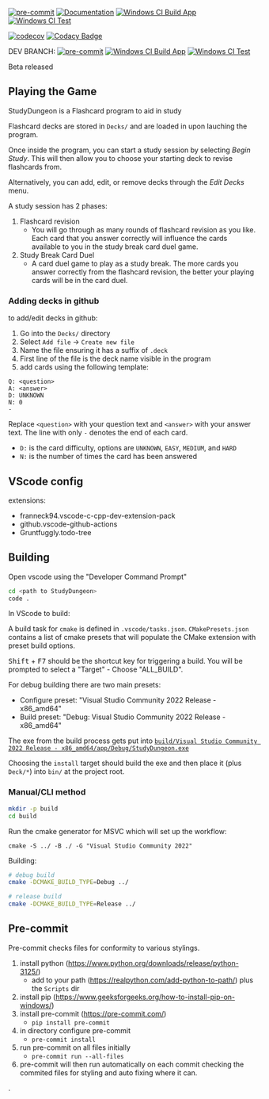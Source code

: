 [![pre-commit](https://github.com/douai724/StudyDungeon/actions/workflows/pre-commit.yml/badge.svg)](https://github.com/douai724/StudyDungeon/actions/workflows/pre-commit.yml)
[![Documentation](https://github.com/douai724/StudyDungeon/actions/workflows/documentation.yml/badge.svg)](https://github.com/douai724/StudyDungeon/actions/workflows/documentation.yml)
[![Windows CI Build App](https://github.com/douai724/StudyDungeon/actions/workflows/windows-build.yml/badge.svg)](https://github.com/douai724/StudyDungeon/actions/workflows/windows-build.yml)
[![Windows CI Test](https://github.com/douai724/StudyDungeon/actions/workflows/windows-test.yml/badge.svg)](https://github.com/douai724/StudyDungeon/actions/workflows/windows-test.yml)

[![codecov](https://codecov.io/gh/douai724/StudyDungeon/graph/badge.svg?token=J8X7NTCMTC)](https://codecov.io/gh/douai724/StudyDungeon)
[![Codacy Badge](https://app.codacy.com/project/badge/Grade/2908ef35da3345f295e479b0a0af2026)](https://app.codacy.com/gh/douai724/StudyDungeon/dashboard?utm_source=gh&utm_medium=referral&utm_content=&utm_campaign=Badge_grade)

DEV BRANCH: [![pre-commit](https://github.com/douai724/StudyDungeon/actions/workflows/pre-commit.yml/badge.svg?branch=dev)](https://github.com/douai724/StudyDungeon/actions/workflows/pre-commit.yml) [![Windows CI Build App](https://github.com/douai724/StudyDungeon/actions/workflows/windows-build.yml/badge.svg?branch=dev)](https://github.com/douai724/StudyDungeon/actions/workflows/windows-build.yml)
[![Windows CI Test](https://github.com/douai724/StudyDungeon/actions/workflows/windows-test.yml/badge.svg?branch=dev)](https://github.com/douai724/StudyDungeon/actions/workflows/windows-test.yml)

Beta released

## Playing the Game

StudyDungeon is a Flashcard program to aid in study

Flashcard decks are stored in `Decks/` and are loaded in upon lauching the program.

Once inside the program, you can start a study session by selecting _Begin Study_. This will then allow you to choose your starting deck to revise flashcards from.

Alternatively, you can add, edit, or remove decks through the _Edit Decks_ menu.

A study session has 2 phases:

1. Flashcard revision
   - You will go through as many rounds of flashcard revision as you like. Each card that you answer correctly will influence the cards available to you in the study break card duel game.
2. Study Break Card Duel
   - A card duel game to play as a study break. The more cards you answer correctly from the flashcard revision, the better your playing cards will be in the card duel.

### Adding decks in github

to add/edit decks in github:

1. Go into the `Decks/` directory
2. Select `Add file` -> `Create new file`
3. Name the file ensuring it has a suffix of `.deck`
4. First line of the file is the deck name visible in the program
5. add cards using the following template:
```
Q: <question>
A: <answer>
D: UNKNOWN
N: 0
-
```

Replace `<question>` with your question text and `<answer>` with your answer text. The line with only `-` denotes the end of each card.

- `D:` is the card difficulty, options are `UNKNOWN`, `EASY`, `MEDIUM`, and `HARD`
- `N:` is the number of times the card has been answered


## VScode config

extensions:

- franneck94.vscode-c-cpp-dev-extension-pack
- github.vscode-github-actions
- Gruntfuggly.todo-tree

## Building

Open vscode using the "Developer Command Prompt"

```bash
cd <path to StudyDungeon>
code .
```

In VScode to build:

A build task for `cmake` is defined in `.vscode/tasks.json`. `CMakePresets.json` contains a list of cmake presets that will populate the CMake extension with preset build options.

<kbd>Shift</kbd> + <kbd>F7</kbd> should be the shortcut key for triggering a build. You will be prompted to select a "Target" - Choose "ALL_BUILD".

For debug building there are two main presets:

- Configure preset: "Visual Studio Community 2022 Release - x86_amd64"
- Build preset: "Debug: Visual Studio Community 2022 Release - x86_amd64"

The exe from the build process gets put into [`build/Visual Studio Community 2022 Release - x86_amd64/app/Debug/StudyDungeon.exe`](<build/Visual Studio Community 2022 Release - x86_amd64/app/Debug/StudyDungeon.exe>)

Choosing the `install` target should build the exe and then place it (plus `Deck/*`) into `bin/` at the project root.

### Manual/CLI method

```bash
mkdir -p build
cd build
```

Run the cmake generator for MSVC which will set up the workflow:

```
cmake -S ../ -B ./ -G "Visual Studio Community 2022"
```

Building:

```bash
# debug build
cmake -DCMAKE_BUILD_TYPE=Debug ../

# release build
cmake -DCMAKE_BUILD_TYPE=Release ../
```

## Pre-commit

Pre-commit checks files for conformity to various stylings.

1. install python (https://www.python.org/downloads/release/python-3125/)
    - add to your path (https://realpython.com/add-python-to-path/) plus the `Scripts` dir
2. install pip (https://www.geeksforgeeks.org/how-to-install-pip-on-windows/)
3. install pre-commit (https://pre-commit.com/)
    - `pip install pre-commit`
4. in directory configure pre-commit
    - `pre-commit install`
5. run pre-commit on all files initially
    - `pre-commit run --all-files`
6. pre-commit will then run automatically on each commit checking the commited files for styling and auto fixing where it can.

.
